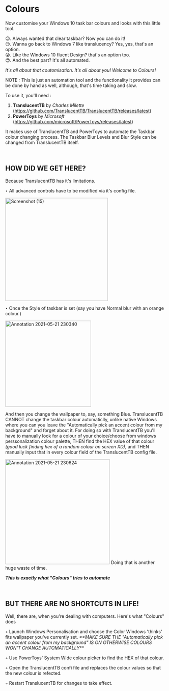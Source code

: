 # Colours

Now customise your Windows 10 task bar colours and looks with this little tool.

😉. Always wanted that clear taskbar? Now you can do it!<br/>
😏. Wanna go back to Windows 7 like translucency? Yes, yes, that's an option.<br/>
😜. Like the Windows 10 fluent Design? that's an option too.<br/>
 :heart_eyes:. And the best part? It's all automated.<br/>

_It's all about that coutomisation. It's all about you! Welcome to Colours!_


NOTE : This is just an automation tool and the functionality it provides can be done by hand as well, although, that's time taking and slow.

To use it, you'll need :

1. **TranslucentTB** by _Charles Milette_ (https://github.com/TranslucentTB/TranslucentTB/releases/latest)
2. **PowerToys** by _Microsoft_ (https://github.com/microsoft/PowerToys/releases/latest)

It makes use of TranslucentTB and PowerToys to automate the Taskbar colour changing process. The Taskbar Blur Levels and Blur Style can be changed from TranslucentTB itself.


<br/>

## **HOW DID WE GET HERE?**


Because TranslucentTB has it's limitations.

 ‣ All advanced controls have to be modified via it's config file.
 
 <img width="322" alt="Screenshot (15)" src="https://user-images.githubusercontent.com/64971616/119177460-fba34800-ba89-11eb-99f0-e8562c1bcafe.png">

 ‣ Once the Style of taskbar is set (say you have Normal blur with an orange colour.)
 
 <img width="269" alt="Annotation 2021-05-21 230340" src="https://user-images.githubusercontent.com/64971616/119176499-cd713880-ba88-11eb-87bc-126cb9d7ddd7.png">
 
  And then you change the wallpaper to, say, something Blue. TranslucentTB CANNOT change the taskbar colour automaticlly, unlike native Windows where you can you leave the "Automatically pick an accent colour from my background" and forget about it.
  For doing so with TranslucentTB you'll have to manually look for a colour of your choice/choose from windows perssonalization colour palette, THEN find the HEX value of that colour _(good luck finding hex of a random colour on screen XD)_, and THEN manually input that in every colour field of the TranslucentTB config file.
  
 <img width="328" alt="Annotation 2021-05-21 230624" src="https://user-images.githubusercontent.com/64971616/119176830-2f31a280-ba89-11eb-924f-fdb5144aa836.png">
  Doing that is another huge waste of time.
  
  _**This is exactly what "Colours" tries to automate**_
  
  
  <br/>
  
  
  ## **BUT THERE ARE NO SHORTCUTS IN LIFE!**
  
  Well, there are, when you're dealing with computers. Here's what "Colours" does
  
  ◦ Launch Windows Personalisation and choose the Color Windows 'thinks' fits wallpaper you've currently set. _**MAKE SURE THE "Automatically pick an accent colour from my background" IS ON OTHERWISE COLOURS WON'T CHANGE AUTOMATICALLY_**
  
  
  ◦ Use PowerToys' System Wide colour picker to find the HEX of that colour.
  
  ◦ Open the TranslucentTB confi file and replaces the colour values so that the new colour is refected.
  
  ◦ Restart TranslucentTB for changes to take effect.

